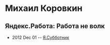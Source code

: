 # Михаил Коровкин

## Яндекс.Работа: Работа не волк
- 2012 Dec 01 -- [Я.Субботник](https://events.yandex.ru/lib/talks/476/)    
